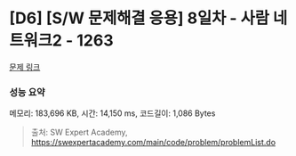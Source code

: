 # [D6] [S/W 문제해결 응용] 8일차 - 사람 네트워크2 - 1263 

[문제 링크](https://swexpertacademy.com/main/code/problem/problemDetail.do?contestProbId=AV18P2B6Iu8CFAZN) 

### 성능 요약

메모리: 183,696 KB, 시간: 14,150 ms, 코드길이: 1,086 Bytes



> 출처: SW Expert Academy, https://swexpertacademy.com/main/code/problem/problemList.do